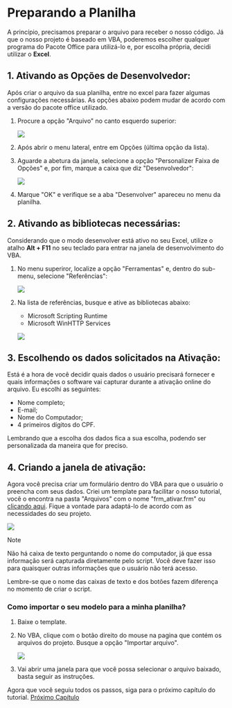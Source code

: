 # Preparando a Planilha
A princípio, precisamos preparar o arquivo para receber o nosso código. Já que o nosso projeto é baseado em VBA, poderemos escolher qualquer programa do Pacote Office para utilizá-lo e, por escolha própria, decidi utilizar o **Excel**.

## 1. Ativando as Opções de Desenvolvedor:
Após criar o arquivo da sua planilha, entre no excel para fazer algumas configurações necessárias. As opções abaixo podem mudar de acordo com a versão do pacote office utilizado.

1. Procure a opção "Arquivo" no canto esquerdo superior:

    ![](https://imgur.com/z8joyr7.jpg)
2. Após abrir o menu lateral, entre em Opções (última opção da lista).
3. Aguarde a abetura da janela, selecione a opção "Personalizer Faixa de Opções" e, por fim, marque a caixa que diz "Desenvolvedor":

    ![](https://imgur.com/EtP0zuc.jpg)
4. Marque "OK" e verifique se a aba "Desenvolver" apareceu no menu da planilha.

## 2. Ativando as bibliotecas necessárias:
Considerando que o modo desenvolver está ativo no seu Excel, utilize o atalho **Alt + F11** no seu teclado para entrar na janela de desenvolvimento do VBA.

1. No menu superiror, localize a opção "Ferramentas" e, dentro do sub-menu, selecione "Referências":

    ![](https://imgur.com/BmTV4fP.jpg)
2. Na lista de referências, busque e ative as bibliotecas abaixo:

    * Microsoft Scripting Runtime
    * Microsoft WinHTTP Services

    ![](https://imgur.com/O30YwH6.jpg)

## 3. Escolhendo os dados solicitados na Ativação:
Está é a hora de você decidir quais dados o usuário precisará fornecer e quais informações o software vai capturar durante a ativação online do arquivo. Eu escolhi as seguintes:
* Nome completo;
* E-mail;
* Nome do Computador;
* 4 primeiros dígitos do CPF.

Lembrando que a escolha dos dados fica a sua escolha, podendo ser personalizada da maneira que for preciso.

## 4. Criando a janela de ativação:
Agora você precisa criar um formulário dentro do VBA para que o usuário o preencha com seus dados. Criei um template para facilitar o nosso tutorial, você o encontra na pasta "Arquivos" com o nome "frm_ativar.frm" ou [clicando aqui](/Arquivos/frm_ativar.frm). Fique a vontade para adaptá-lo de acordo com as necessidades do seu projeto.

![](https://imgur.com/bYjS354.jpg)

> [!NOTE] 
> Não há caixa de texto perguntando o nome do computador, já que essa informação será capturada diretamente pelo script. Você deve fazer isso para quaisquer outras informações que o usuário não terá acesso.

Lembre-se que o nome das caixas de texto e dos botões fazem diferença no momento de criar o script.

### Como importar o seu modelo para a minha planilha?
1. Baixe o template.
2. No VBA, clique com o botão direito do mouse na pagina que contém os arquivos do projeto. Busque a opção "Importar arquivo".

    ![](https://imgur.com/6G5ctF7.jpg)

3. Vai abrir uma janela para que você possa selecionar o arquivo baixado, basta seguir as instruções.


Agora que você seguiu todos os passos, siga para o próximo capítulo do tutorial.
[Próximo Capítulo](/2-%20Database%20online.md)

